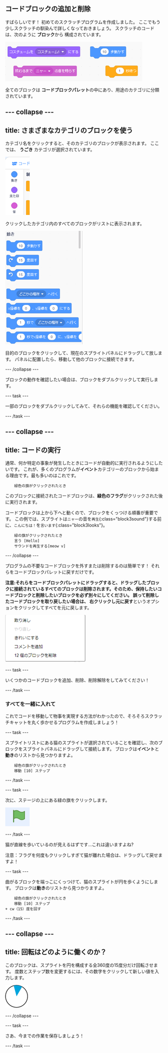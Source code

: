 ## コードブロックの追加と削除

すばらしいです！ 初めてのスクラッチプログラムを作成しました。 ここでもう少しスクラッチの馴染んで詳しくなっておきましょう。 スクラッチのコードは、次のように **ブロック**から 構成されています。

![](images/code1.png)

全てのブロックは **コードブロックパレット**の中にあり、用途のカテゴリに分類されています。

--- collapse ---
---
title: さまざまなカテゴリのブロックを使う
---
カテゴリ名をクリックすると、そのカテゴリのブロックが表示されます。 ここでは、 **うごき** カテゴリが選択されています。

![](images/code2a.png)

クリックしたカテゴリ内のすべてのブロックがリストに表示されます。

![](images/code2b.png)

目的のブロックをクリックして、現在のスプライトパネルにドラッグして放します。 パネルに配置したら、移動して他のブロックに接続できます。

--- /collapse ---

ブロックの動作を確認したい場合は、ブロックをダブルクリックして実行します。

--- task ---

一部のブロックをダブルクリックしてみて、それらの機能を確認してください。

--- /task ---

--- collapse ---
---
title: コードの実行
---

通常、何か特定の事象が発生したときにコードが自動的に実行されるようにしたいです。 これが、多くのプログラムが**イベント**カテゴリーのブロックから始まる理由です。最も多いのはこれです。

```blocks3
    緑色の旗がクリックされたとき
```

このブロックに接続されたコードブロックは、**緑色のフラグ**がクリックされた後に実行されます。

コードブロックは上から下へと動くので、ブロックをくっつける順番が重要です。 この例では、スプライトは`ニャー`の音を`再生`{:class="block3sound"}する前に、`こんにちは！`を`言います`{:class="block3looks"}。

```blocks3
    緑の旗がクリックされたとき
    言う [Hello]
    サウンドを再生する[meow v]
```

--- /collapse ---

プログラムの不要なコードブロックを外すまたは削除するのは簡単です！ それらをコードブロックパレットに戻すだけです。

**注意:**それらをコードブロックパレットにドラッグすると、ドラッグしたブロックに接続されているすべてのブロックは削除されます。そのため、保持したいコードブロックと削除したいブロックを必ず別々にしてください。 誤って削除したコードブロックを取り戻したい場合は、 右クリックし**元に戻す**というオプションをクリックしてすべてを元に戻します。

![](images/code6.png)

--- task ---

いくつかのコードブロックを追加、削除、削除解除をしてみてください！

--- /task ---

### すべてを一緒に入れて

これでコードを移動して物事を実現する方法がわかったので、そろそろスクラッチキャットを丸く歩かせるプログラムを作成しましょう！

--- task ---

スプライトリストにある猫のスプライトが選択されていることを確認し、次のブロックをスプライトパネルにドラッグして接続します。 ブロックは**イベント**と**動き**のリストから見つかりますよ。

```blocks3
    緑色の旗がクリックされたとき
    移動 [10] ステップ
```

--- /task ---

--- task ---

次に、ステージの上にある緑の旗をクリックします。

![](images/code7.png)

--- /task ---

猫が直線を歩いているのが見えるはずです...これは違いますよね?

注意：フラグを何度もクリックしすぎて猫が離れた場合は、ドラッグして戻せますよ！

--- task ---

曲がるブロックを端っこにくっつけて、猫のスプライトが円を歩くようにします。 ブロックは**動き**のリストから見つかりますよ。

```blocks3
    緑色の旗がクリックされたとき
    移動 [10] ステップ
+ cw（15）度を回す
```

--- /task ---

--- collapse ---
---
title: 回転はどのように働くのか？
---

このブロックは、スプライトを円を構成する全360度の15度分だけ回転させます。 度数とステップ数を変更するには、その数字をクリックして新しい値を入力します。

![](images/code9.png)

--- /collapse ---

--- task ---

さあ、今までの作業を保存しましょう！

--- /task ---